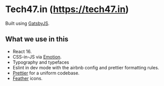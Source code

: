 # Tech47.in (https://tech47.in)



Built using 
[GatsbyJS](https://github.com/gatsbyjs/gatsby).

## What we use in this



* React 16.
* CSS-in-JS via [Emotion](https://github.com/emotion-js/emotion).
* Typography and typefaces 
* Eslint in dev mode with the airbnb config and prettier formatting rules.
* [Prettier](https://github.com/prettier/prettier) for a uniform codebase.
* [Feather](https://feather.netlify.com/) icons.

